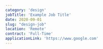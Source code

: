 ```yaml
---
category: 'design'
jobTitle: 'Example Job Title'
date: 2020-09-01
slug: "design-job"
location: 'Remote'
contract: 'Full-Time'
applicationLink: 'https://www.google.com'
---
```


